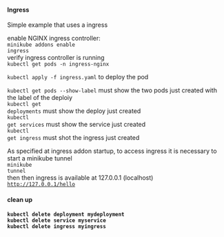 <h4>Ingress</h4>
Simple example that uses a ingress

enable NGINX ingress controller:<br>
<code>minikube addons enable ingress</code><br>
verify ingress controller is running<br>
<code>kubectl get pods -n ingress-nginx</code>

<code>kubectl apply -f ingress.yaml</code> to deploy the pod

<code>kubectl get pods --show-label</code> must show the two pods just created with the label of the deploiy<br>
<code>kubectl get deployments</code> must show the deploy just created<br>
<code>kubectl get services</code> must show the service just created<br>
<code>kubectl get ingress</code> must shot the ingress just created<br>

As specified at ingress addon startup, to access ingress it is necessary to start a minikube tunnel<br>
<code>minikube tunnel</code></br>
then then ingress is available at 127.0.0.1 (localhost)<br>
<code>http://127.0.0.1/hello </code>

<h4>clean up<h4>
<code>kubectl delete deployment mydeployment</code><br>
<code>kubectl delete service myservice</code><br>
<code>kubectl delete ingress myingress</code>